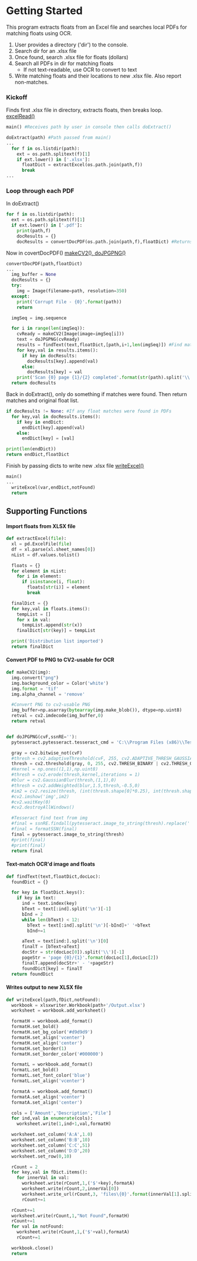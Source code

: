 # Getting Started
This program extracts floats from an Excel file and searches local PDFs for matching floats using OCR. 
1. User provides a directory ('dir') to the console.
2. Search dir for an .xlsx file
3. Once found, search .xlsx file for floats (dollars)
4. Search all PDFs in dir for matching floats
   - If not text-readable, use OCR to convert to text
5. Write matching floats and their locations to new .xlsx file. Also report non-matches.

### Kickoff
Finds first .xlsx file in directory, extracts floats, then breaks loop.
[excelRead()](#import-floats-from-xlsx-file)
```python
main() #Receives path by user in console then calls doExtract()

doExtract(path) #Path passed from main()
...
  for f in os.listdir(path):
    ext = os.path.splitext(f)[1]
    if ext.lower() in ['.xlsx']:
      floatDict = extractExcel(os.path.join(path,f))
      break
...
```
### Loop through each PDF
In doExtract()
```python
for f in os.listdir(path):
  ext = os.path.splitext(f)[1]
  if ext.lower() in ['.pdf']:
    print(path,f)
    docResults = {}
    docResults = convertDocPDF(os.path.join(path,f),floatDict) #Returns float matches in a PDF
```
Now in covertDocPDF()
[makeCV2(), doJPGPNG()](#convert-pdf-to-png-to-cv2-usable-for-ocr)
```python
convertDocPDF(path,floatDict)
...
  img_buffer = None
  docResults = {}
  try:
    img = Image(filename=path, resolution=350)
  except:
    print('Corrupt File - {0}'.format(path))
    return

  imgSeq = img.sequence

  for i in range(len(imgSeq)):
    cvReady = makeCV2(Image(image=imgSeq[i]))
    text = doJPGPNG(cvReady)
    results = findText(text,floatDict,[path,i+1,len(imgSeq)]) #Find matches between floatDict and given text
    for key,val in results.items():
      if key in docResults:
        docResults[key].append(val)
      else:
        docResults[key] = val
    print('Scan {0} page {1}/{2} completed'.format(str(path).split('\\')[-1],i+1,len(imgSeq)))
  return docResults
```
Back in doExtract(), only do something if matches were found. Then return matches and original float list.
```python
if docResults != None: #If any float matches were found in PDFs
  for key,val in docResults.items():
    if key in endDict:
      endDict[key].append(val)
    else:
      endDict[key] = [val]

print(len(endDict))
return endDict,floatDict
```
Finish by passing dicts to write new .xlsx file
[writeExcel()](#writes-output-to-new-xlsx-file)
```python
main()
...
  writeExcel(var,endDict,notFound)
  return
```
## Supporting Functions
#### Import floats from XLSX file
```python
def extractExcel(file):
  xl = pd.ExcelFile(file)
  df = xl.parse(xl.sheet_names[0])
  nList = df.values.tolist()

  floats = {}
  for element in nList:
    for i in element:
      if isinstance(i, float):
        floats[str(i)] = element
        break

  finalDict = {}
  for key,val in floats.items():
    tempList = []
    for x in val:
      tempList.append(str(x))
    finalDict[str(key)] = tempList

  print('Distribution list imported')
  return finalDict
```

#### Convert PDF to PNG to CV2-usable for OCR
```python
def makeCV2(img):
  img.convert("png")
  img.background_color = Color('white')
  img.format = 'tif'
  img.alpha_channel = 'remove'

  #Convert PNG to cv2-usable PNG
  img_buffer=np.asarray(bytearray(img.make_blob()), dtype=np.uint8)
  retval = cv2.imdecode(img_buffer,0)
  return retval


def doJPGPNG(cvF,ssnRE=''):
  pytesseract.pytesseract.tesseract_cmd = 'C:\\Program Files (x86)\\Tesseract-OCR\\tesseract'

  gray = cv2.bitwise_not(cvF)
  #thresh = cv2.adaptiveThreshold(cvF, 255, cv2.ADAPTIVE_THRESH_GAUSSIAN_C, cv2.THRESH_BINARY, 3, 1)
  thresh = cv2.threshold(gray, 0, 255, cv2.THRESH_BINARY | cv2.THRESH_OTSU)[1]
  #kernel = np.ones((1,1),np.uint8)
  #thresh = cv2.erode(thresh,kernel,iterations = 1)
  #blur = cv2.GaussianBlur(thresh,(1,1),0)
  #thresh = cv2.addWeighted(blur,1.5,thresh,-0.5,0)
  #im2 = cv2.resize(thresh, (int(thresh.shape[0]*0.25), int(thresh.shape[1]*0.25)))
  #cv2.imshow('img',im2)
  #cv2.waitKey(0)
  #cv2.destroyAllWindows()

  #Tesseract find text from img
  #final = ssnRE.findall(pytesseract.image_to_string(thresh).replace(' ', ''))
  #final = formatSSN(final)
  final = pytesseract.image_to_string(thresh)
  #print(final)
  #print(final)
  return final
```

#### Text-match OCR'd image and floats
```python
def findText(text,floatDict,docLoc):
  foundDict = {}

  for key in floatDict.keys():
    if key in text:
      ind = text.index(key)
      bText = text[:ind].split('\n')[-1]
      bInd = 2
      while len(bText) < 12:
        bText = text[:ind].split('\n')[-bInd]+' '+bText
        bInd+=1

      aText = text[ind:].split('\n')[0]
      finalT = [bText+aText]
      docStr = str(docLoc[0]).split('\\')[-1]
      pageStr = 'page {0}/{1}'.format(docLoc[1],docLoc[2])
      finalT.append(docStr+' - '+pageStr)
      foundDict[key] = finalT
  return foundDict
```
#### Writes output to new XLSX file
```python
def writeExcel(path,fDict,notFound):
  workbook = xlsxwriter.Workbook(path+'/Output.xlsx')
  worksheet = workbook.add_worksheet()

  formatH = workbook.add_format()
  formatH.set_bold()
  formatH.set_bg_color('#d9d9d9')
  formatH.set_align('vcenter')
  formatH.set_align('center')
  formatH.set_border(1)
  formatH.set_border_color('#000000')

  formatL = workbook.add_format()
  formatL.set_bold()
  formatL.set_font_color('blue')
  formatL.set_align('vcenter')

  formatA = workbook.add_format()
  formatA.set_align('vcenter')
  formatA.set_align('center')

  cols = ['Amount','Description','File']
  for ind,val in enumerate(cols):
    worksheet.write(1,ind+1,val,formatH)

  worksheet.set_column('A:A',1.0)
  worksheet.set_column('B:B',10)
  worksheet.set_column('C:C',51)
  worksheet.set_column('D:D',20)
  worksheet.set_row(0,10)

  rCount = 2
  for key,val in fDict.items():
    for innerVal in val:
      worksheet.write(rCount,1,('$'+key),formatA)
      worksheet.write(rCount,2,innerVal[0])
      worksheet.write_url(rCount,3, 'files\{0}'.format(innerVal[1].split(' ')[0]), string=innerVal[1], cell_format=formatL)
      rCount+=1

  rCount+=1
  worksheet.write(rCount,1,"Not Found",formatH)
  rCount+=1
  for val in notFound:
    worksheet.write(rCount,1,('$'+val),formatA)
    rCount+=1

  workbook.close()
  return
```
